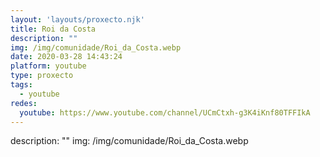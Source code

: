 ```yaml
---
layout: 'layouts/proxecto.njk'
title: Roi da Costa
description: ""
img: /img/comunidade/Roi_da_Costa.webp
date: 2020-03-28 14:43:24
platform: youtube
type: proxecto
tags:
  - youtube
redes:
  youtube: https://www.youtube.com/channel/UCmCtxh-g3K4iKnf80TFFIkA
---
```

description: ""
img: /img/comunidade/Roi_da_Costa.webp
